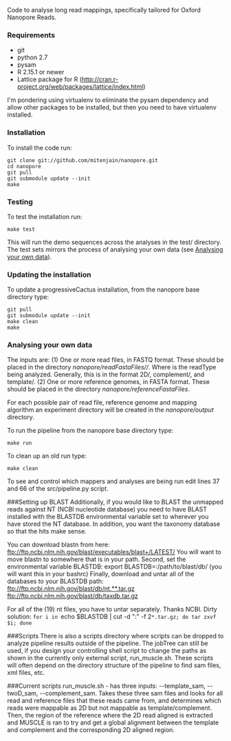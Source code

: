 Code to analyse long read mappings, specifically tailored for Oxford Nanopore Reads.

### Requirements
* git
* python 2.7
* pysam
* R 2.15.1 or newer
* Lattice package for R (http://cran.r-project.org/web/packages/lattice/index.html)

I'm pondering using virtualenv to eliminate the pysam dependency and allow other packages to be installed, but then you need to have virtualenv installed.

### Installation
To install the code run:

    git clone git://github.com/mitenjain/nanopore.git
    cd nanopore
    git pull
    git submodule update --init
    make

### Testing
To test the installation run:

    make test
    
This will run the demo sequences across the analyses in the test/ directory. The test sets mirrors the process of analysing your own data (see [Analysing your own data](https://github.com/mitenjain/nanopore/master/README.md#analysing-your-own-data)). 
    
### Updating the installation
To update a progressiveCactus installation, from the nanopore base directory type:

    git pull
    git submodule update --init
    make clean
    make

### Analysing your own data
The inputs are:
(1) One or more read files, in FASTQ format. These should be placed in the directory *nanopore/readFastaFiles/<X>/*.
Where <X> is the readType being analyzed. Generally, this is in the format 2D/, complement/, and template/.
(2) One or more reference genomes, in FASTA format. These should be placed in the directory *nanopore/referenceFastaFiles*.

For each possible pair of read file, reference genome and mapping algorithm an experiment directory will be created in the *nanopore/output* directory.

To run the pipeline from the nanopore base directory type:

    make run
    
To clean up an old run type:

    make clean

To see and control which mappers and analyses are being run edit lines 37 and 66 of the src/pipeline.py script.

###Setting up BLAST
Additionally, if you would like to BLAST the unmapped reads against NT (NCBI nucleotide database) you need to have BLAST installed with the BLASTDB environmental variable set to wherever you have stored the NT database. In addition, you want the taxonomy database so that the hits make sense.

You can download blastn from here:
ftp://ftp.ncbi.nlm.nih.gov/blast/executables/blast+/LATEST/
You will want to move blastn to somewhere that is in your path.
Second, set the environmental variable BLASTDB:
export BLASTDB=:/path/to/blast/db/ (you will want this in your bashrc)
Finally, download and untar all of the databases to your BLASTDB path:
ftp://ftp.ncbi.nlm.nih.gov/blast/db/nt.**.tar.gz
ftp://ftp.ncbi.nlm.nih.gov/blast/db/taxdb.tar.gz

For all of the (19) nt files, you have to untar separately. Thanks NCBI. Dirty solution:
`for i in `echo $BLASTDB | cut -d ":" -f 2`*.tar.gz; do tar zxvf $i; done`    

###Scripts
There is also a scripts directory where scripts can be dropped to analyze pipeline results outside of the pipeline. The jobTree can still be used, if you design your controlling shell script to change the paths as shown in the currently only external script, run_muscle.sh. These scripts will often depend on the directory structure of the pipeline to find sam files, xml files, etc.

###Current scripts
run_muscle.sh - has three inputs: --template_sam, --twoD_sam, --complement_sam. Takes these three sam files and looks for all read and reference files that these reads came from, and determines which reads were mappable as 2D but not mappable as template/complement. Then, the region of the reference where the 2D read aligned is extracted and MUSCLE is ran to try and get a global alignment between the template and complement and the corresponding 2D aligned region.
